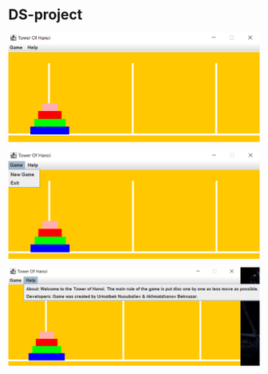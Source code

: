 # DS-project
![Image of website](https://github.com/Urmatbek-312/DS-project/blob/main/image/image%201.png)

![Image of website](https://github.com/Urmatbek-312/DS-project/blob/main/image/image%202.png)

![Image of website](https://github.com/Urmatbek-312/DS-project/blob/main/image/image%203.png)
